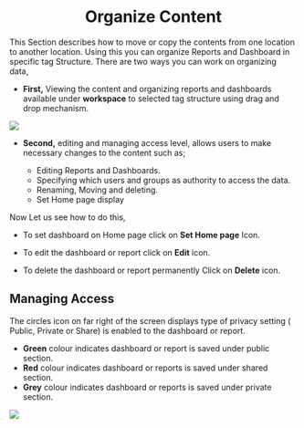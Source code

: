 

<center><h1>Organize Content</h1></center>

This Section describes how to move or copy the contents from one location to another location. Using this you can organize Reports and Dashboard in specific tag Structure.
There are two ways you can work on organizing data,
 
 - **First,** Viewing the content and organizing reports and dashboards  available under **workspace** to selected tag structure using drag and drop mechanism.

![
](https://raw.githubusercontent.com/sv18042016/fp1/93fab44572b6a9c124a7c80f1ec840cd0488f319/images/organise_full.png)

 - **Second,** editing and managing access level, allows users to make necessary changes to the content such as;

   - Editing Reports and Dashboards.
   -  Specifying which users and groups as  authority to access the data.
   -  Renaming, Moving and deleting. 
    - Set Home page display

Now Let us see how to do this,
- To set dashboard on Home page click on **Set Home page** Icon.
- To edit the dashboard or report click on  **Edit**  icon.

 - To delete the dashboard or report permanently Click on  **Delete**  icon.

## Managing Access

The circles icon on far right of the screen displays type of privacy setting ( Public, Private or Share) is enabled to the dashboard or report.

 -   **Green** colour indicates dashboard or report is saved under public section.
 -   **Red** colour indicates dashboard or reports is saved under shared section.
-   **Grey** colour indicates dashboard or reports is saved under private section.

![
](https://raw.githubusercontent.com/sv18042016/fp1/93fab44572b6a9c124a7c80f1ec840cd0488f319/images/organise_full.png)


<!--stackedit_data:
eyJoaXN0b3J5IjpbMTg0NzI0NzMyNCw4MTg1MDU4NCwxODkzNj
k5MDc2XX0=
-->
